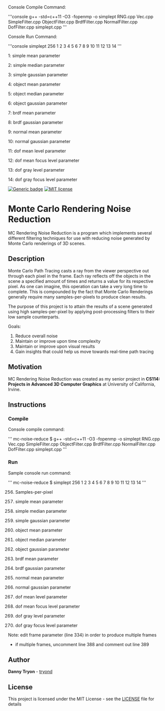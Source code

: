 Console Compile Command: 

'''console
g++ -std=c++11 -O3 -fopenmp -o simplept RNG.cpp Vec.cpp SimpleFilter.cpp ObjectFilter.cpp BrdfFilter.cpp NormalFilter.cpp DofFilter.cpp simplept.cpp
'''

Console Run Command:

'''console
simplept 256 1 2 3 4 5 6 7 8 9 10 11 12 13 14 
'''

1: simple mean parameter

2: simple median parameter

3: simple gaussian parameter

4: object mean parameter

5: object median parameter

6: object gaussian parameter

7: brdf mean parameter

8: brdf gaussian parameter

9: normal mean parameter

10: normal gaussian parameter

11: dof mean level parameter

12: dof mean focus level parameter

13: dof gray level parameter

14: dof gray focus level parameter





[![Generic badge](https://img.shields.io/badge/build-passing-<COLOR>.svg)](https://shields.io/)
[![MIT license](https://img.shields.io/badge/License-MIT-blue.svg)](https://lbesson.mit-license.org/)

# Monte Carlo Rendering Noise Reduction

MC Rendering Noise Reduction is a program which implements several different filtering techniques for use with reducing noise generated by Monte Carlo renderings of 3D scenes.

## Description

Monte Carlo Path Tracing casts a ray from the viewer perspective out through each pixel in the frame. Each ray reflects off the objects in the scene a specified amount of times and returns a value for its respective pixel. As one can imagine, this operation can take a very long time to complete. This is compounded by the fact that Monte Carlo Renderings generally require many samples-per-pixels to produce clean results. 

The purpose of this project is to attain the results of a scene generated using high samples-per-pixel by applying post-processing filters to their low sample counterparts. 

Goals:
1. Reduce overall noise
2. Maintain or improve upon time complexity
3. Maintain or improve upon visual results
4. Gain insights that could help us move towards real-time path tracing

## Motivation

MC Rendering Noise Reduction was created as my senior project in **CS114: Projects in Advanced 3D Computer Graphics** at University of California, Irvine.

## Instructions

### Compile

Console compile command:

'''
mc-noise-reduce <username>$ g++ -std=c++11 -O3 -fopenmp -o simplept RNG.cpp Vec.cpp SimpleFilter.cpp ObjectFilter.cpp BrdfFilter.cpp NormalFilter.cpp DofFilter.cpp simplept.cpp
'''

### Run

Sample console run command:

'''
mc-noise-reduce <username>$ simplept 256 1 2 3 4 5 6 7 8 9 10 11 12 13 14 
'''

256. Samples-per-pixel

1. simple mean parameter

2. simple median parameter

3. simple gaussian parameter

4. object mean parameter

5. object median parameter

6. object gaussian parameter

7. brdf mean parameter

8. brdf gaussian parameter

9. normal mean parameter

10. normal gaussian parameter

11. dof mean level parameter

12. dof mean focus level parameter

13. dof gray level parameter

14. dof gray focus level parameter

Note: edit frame parameter (line 334) in order to produce multiple frames
- if multiple frames, uncomment line 388 and comment out line 389

## Author

**Danny Tryon** - [tryond](https://github.com/tryond?tab=repositories)

## License

This project is licensed under the MIT License - see the [LICENSE](LICENSE) file for details

